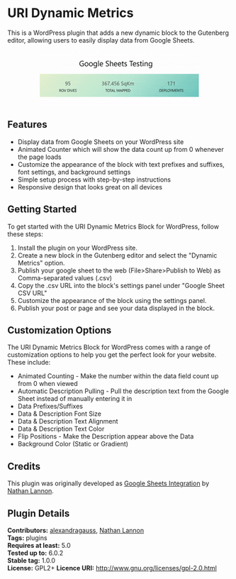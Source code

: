 # URI Dynamic Metrics #
This is a WordPress plugin that adds a new dynamic block to the Gutenberg editor, allowing users to easily display data from Google Sheets.

<p align="center">
  <img src="https://github.com/nlannon27/Wordpress-Google-Sheets-Integration/blob/main/assets/google-sheets-cropped.gif" alt="animated" />
</p>

## Features ##
* Display data from Google Sheets on your WordPress site
* Animated Counter which will show the data count up from 0 whenever the page loads
* Customize the appearance of the block with text prefixes and suffixes, font settings, and background settings
* Simple setup process with step-by-step instructions
* Responsive design that looks great on all devices

## Getting Started ##
To get started with the URI Dynamic Metrics Block for WordPress, follow these steps:
1. Install the plugin on your WordPress site.
2. Create a new block in the Gutenberg editor and select the "Dynamic Metrics" option.
3. Publish your google sheet to the web (File>Share>Publish to Web) as Comma-separated values (.csv)
4. Copy the .csv URL into the block's settings panel under "Google Sheet CSV URL"
5. Customize the appearance of the block using the settings panel.
6. Publish your post or page and see your data displayed in the block.

## Customization Options ##
The URI Dynamic Metrics Block for WordPress comes with a range of customization options to help you get the perfect look for your website. These include:
* Animated Counting - Make the number within the data field count up from 0 when viewed
* Automatic Description Pulling - Pull the description text from the Google Sheet instead of manually entering it in
* Data Prefixes/Suffixes
* Data & Description Font Size
* Data & Description Text Alignment
* Data & Description Text Color
* Flip Positions - Make the Description appear above the Data
* Background Color (Static or Gradient)

## Credits ##
This plugin was originally developed as [Google Sheets Integration](https://github.com/nlannon27/Wordpress-Google-Sheets-Integration) by [Nathan Lannon](https://nathanlannon.work/). 

## Plugin Details ##
__Contributors:__ [alexandragauss](https://github.com/alexandragauss), [Nathan Lannon](https://nathanlannon.work/)  
__Tags:__ plugins  
__Requires at least:__ 5.0  
__Tested up to:__ 6.0.2  
__Stable tag:__ 1.0.0  
__License:__ GPL2+
__Licence URI:__ http://www.gnu.org/licenses/gpl-2.0.html